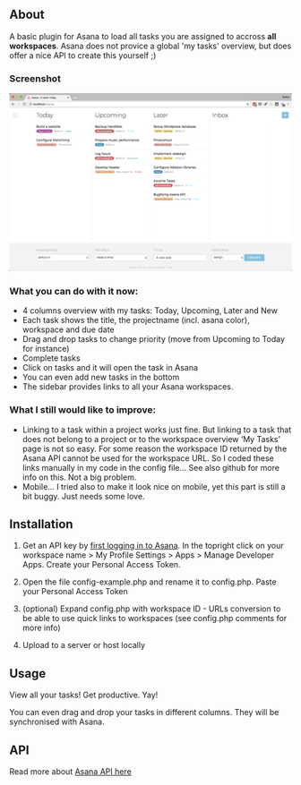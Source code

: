 ## About

A basic plugin for Asana to load all tasks you are assigned to accross **all workspaces**. Asana does not provice a global 'my tasks' overview, but does offer a nice API to create this yourself ;)

### Screenshot
![A screenshot of the interface](screenshot.png?raw=true)

### What you can do with it now:
- 4 columns overview with my tasks: Today, Upcoming, Later and New
- Each task shows the title, the projectname (incl. asana color), workspace and due date
- Drag and drop tasks to change priority (move from Upcoming to Today for instance)
- Complete tasks
- Click on tasks and it will open the task in Asana
- You can even add new tasks in the bottom
- The sidebar provides links to all your Asana workspaces.

### What I still would like to improve:
- Linking to a task within a project works just fine. But linking to a task that does not belong to a project or to the workspace overview ‘My Tasks’ page is not so easy. For some reason the workspace ID returned by the Asana API cannot be used for the workspace URL. So I coded these links manually in my code in the config file… See also github for more info on this. Not a big problem.
- Mobile… I tried also to make it look nice on mobile, yet this part is still a bit buggy. Just needs some love.

## Installation

1. Get an API key by [first logging in to Asana](https://app.asana.com). In the topright click on your workspace name > My Profile Settings > Apps > Manage Developer Apps. Create your Personal Access Token.

2. Open the file config-example.php and rename it to config.php. Paste your Personal Access Token

3. (optional) Expand config.php with workspace ID - URLs conversion to be able to use quick links to workspaces (see config.php comments for more info)

4. Upload to a server or host locally

## Usage

View all your tasks! Get productive. Yay!

You can even drag and drop your tasks in different columns. They will be synchronised with Asana.

## API

Read more about [Asana API here](https://asana.com/developers/)